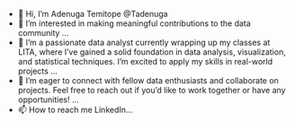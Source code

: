 - 👋 Hi, I’m Adenuga Temitope @Tadenuga
- 👀 I’m interested in making meaningful contributions to the data community ...
- 🌱 I’m a passionate data analyst currently wrapping up my classes at LITA, where I’ve gained a solid foundation in data analysis, visualization, and statistical techniques. I’m excited to apply my skills in real-world projects ...
- 💞️ I’m eager to connect with fellow data enthusiasts and collaborate on projects. Feel free to reach out if you’d like to work together or have any opportunities! ...
- 📫 How to reach me LinkedIn...


<!---
Tadenuga/Tadenuga is a ✨ special ✨ repository because its `README.md` (this file) appears on your GitHub profile.
You can click the Preview link to take a look at your changes.
--->
